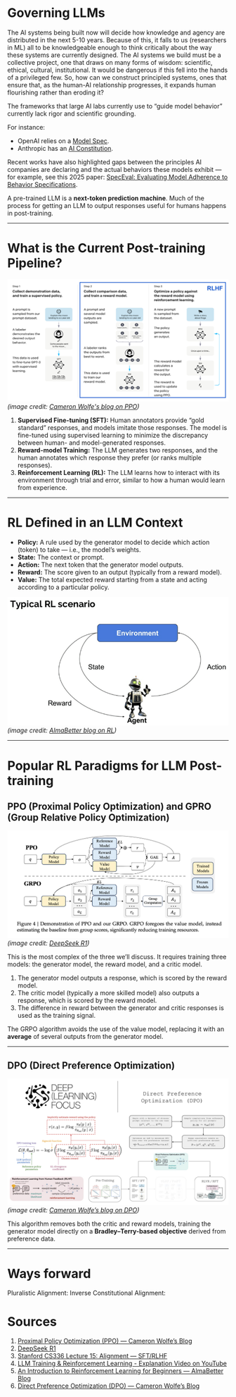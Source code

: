 # Governing LLMs

The AI systems being built now will decide how knowledge and agency are distributed in the next 5-10 years.
Because of this, it falls to us (researchers in ML) all to be knowledgeable enough to think critically about the way these systems are currently designed.
The AI systems we build must be a collective project, one that draws on many forms of wisdom: scientific, ethical, cultural, institutional.
It would be dangerous if this fell into the hands of a privileged few.
So, how can we construct principled systems, ones that ensure that, as the human-AI relationship progresses, it expands human flourishing rather than eroding it?

The frameworks that large AI labs currently use to “guide model behavior” currently lack rigor and scientific grounding.

For instance:
- OpenAI relies on a [Model Spec](https://model-spec.openai.com/2025-02-12.html).
- Anthropic has an [AI Constitution](https://constitutional.ai/#definition).

Recent works have also highlighted gaps between the principles AI companies are declaring and the actual behaviors these models exhibit — for example, see this 2025 paper: [SpecEval: Evaluating Model Adherence to
Behavior Specifications](https://arxiv.org/pdf/2509.02464).

A pre-trained LLM is a **next-token prediction machine**. Much of the process for getting an LLM to output responses useful for humans happens in post-training.

---

# What is the Current Post-training Pipeline?

![Post-training pipeline](imgs/post_training_diagram.jpg)  
*(image credit: [Cameron Wolfe's blog on PPO](https://cameronrwolfe.substack.com/p/proximal-policy-optimization-ppo))*

1. **Supervised Fine-tuning (SFT):** Human annotators provide “gold standard” responses, and models imitate those responses. The model is fine-tuned using supervised learning to minimize the discrepancy between human- and model-generated responses.
2. **Reward-model Training:** The LLM generates two responses, and the human annotates which response they prefer (or ranks multiple responses).
3. **Reinforcement Learning (RL):** The LLM learns how to interact with its environment through trial and error, similar to how a human would learn from experience.

---

# RL Defined in an LLM Context

- **Policy:** A rule used by the generator model to decide which action (token) to take — i.e., the model’s weights.
- **State:** The context or prompt.
- **Action:** The next token that the generator model outputs.
- **Reward:** The score given to an output (typically from a reward model).
- **Value:** The total expected reward starting from a state and acting according to a particular policy.

![Simple RL diagram](imgs/simple_rl_diagram.png)  
*(image credit: [AlmaBetter blog on RL](https://www.almabetter.com/bytes/articles/reinforcement-learning))*

---

# Popular RL Paradigms for LLM Post-training

## PPO (Proximal Policy Optimization) and GPRO (Group Relative Policy Optimization)
![PPO vs. GRPO](imgs/ppo_grpo.png)  
*(image credit: [DeepSeek R1](https://arxiv.org/pdf/2501.12948#page=3.10))*

This is the most complex of the three we’ll discuss. It requires training three models: the generator model, the reward model, and a critic model.

1. The generator model outputs a response, which is scored by the reward model.  
2. The critic model (typically a more skilled model) also outputs a response, which is scored by the reward model.  
3. The difference in reward between the generator and critic responses is used as the training signal.

The GRPO algorithm avoids the use of the value model, replacing it with an **average** of several outputs from the generator model.

---

## DPO (Direct Preference Optimization)
![Direct Preference Optimization](imgs/direct_preference_optimization.jpg)  
*(image credit: [Cameron Wolfe’s blog on DPO](https://cameronrwolfe.substack.com/p/direct-preference-optimization))*

This algorithm removes both the critic and reward models, training the generator model directly on a **Bradley–Terry-based objective** derived from preference data.

---
# Ways forward

Pluralistic Alignment: 
Inverse Constitutional Alignment: 

# Sources
1. [Proximal Policy Optimization (PPO) — Cameron Wolfe’s Blog](https://cameronrwolfe.substack.com/p/proximal-policy-optimization-ppo) 
2. [DeepSeek R1](https://arxiv.org/pdf/2501.12948#page=3.10)
3. [Stanford CS336 Lecture 15: Alignment — SFT/RLHF](https://web.stanford.edu/class/cs336/)  
4. [LLM Training & Reinforcement Learning - Explanation Video on YouTube](https://www.youtube.com/watch?v=aB7ddsbhhaU)  
5. [An Introduction to Reinforcement Learning for Beginners — AlmaBetter Blog](https://www.almabetter.com/bytes/articles/reinforcement-learning)  
6. [Direct Preference Optimization (DPO) — Cameron Wolfe’s Blog](https://cameronrwolfe.substack.com/p/direct-preference-optimization)

 

